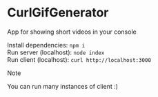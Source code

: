# CurlGifGenerator
App for showing short videos in your console  

Install dependencies: `npm i`  
Run server (localhost): `node index`  
Run client (localhost): `curl http://localhost:3000`  

> [!NOTE]  
> You can run many instances of client :)
